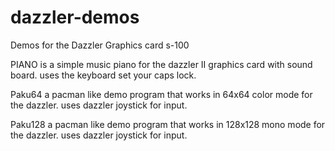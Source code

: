 # dazzler-demos
Demos for the Dazzler Graphics card s-100

PIANO is a simple music piano for the dazzler II graphics card with sound board. 
uses the keyboard set your caps lock.

Paku64 a pacman like demo program that works in 64x64 color mode for the dazzler. uses dazzler joystick for input.

Paku128 a pacman like demo program that works in 128x128 mono mode for the dazzler. uses dazzler joystick for input.

